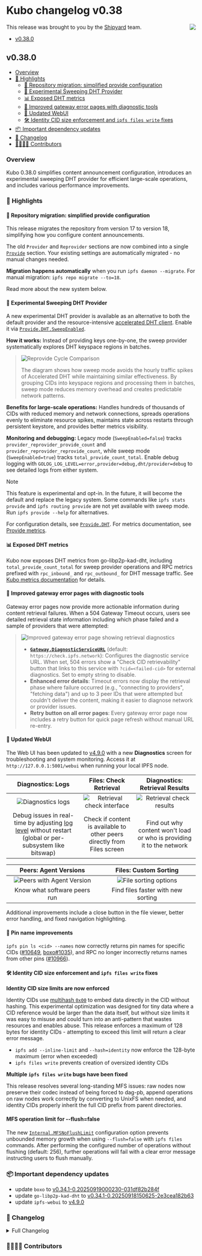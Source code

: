 # Kubo changelog v0.38

<a href="https://ipshipyard.com/"><img align="right" src="https://github.com/user-attachments/assets/39ed3504-bb71-47f6-9bf8-cb9a1698f272" /></a>

This release was brought to you by the [Shipyard](https://ipshipyard.com/) team.

- [v0.38.0](#v0380)

## v0.38.0

- [Overview](#overview)
- [🔦 Highlights](#-highlights)
  - [🚀 Repository migration: simplified provide configuration](#-repository-migration-simplified-provide-configuration)
  - [🧹 Experimental Sweeping DHT Provider](#-experimental-sweeping-dht-provider)
  - [📊 Exposed DHT metrics](#-exposed-dht-metrics)
  - [🚨 Improved gateway error pages with diagnostic tools](#-improved-gateway-error-pages-with-diagnostic-tools)
  - [🎨 Updated WebUI](#-updated-webui)
  - [🛠️ Identity CID size enforcement and `ipfs files write` fixes](#️-identity-cid-size-enforcement-and-ipfs-files-write-fixes)
- [📦️ Important dependency updates](#-important-dependency-updates)
- [📝 Changelog](#-changelog)
- [👨‍👩‍👧‍👦 Contributors](#-contributors)

### Overview

Kubo 0.38.0 simplifies content announcement configuration, introduces an experimental sweeping DHT provider for efficient large-scale operations, and includes various performance improvements.

### 🔦 Highlights

#### 🚀 Repository migration: simplified provide configuration

This release migrates the repository from version 17 to version 18, simplifying how you configure content announcements.

The old `Provider` and `Reprovider` sections are now combined into a single [`Provide`](https://github.com/ipfs/kubo/blob/master/docs/config.md#provide) section. Your existing settings are automatically migrated - no manual changes needed.

**Migration happens automatically** when you run `ipfs daemon --migrate`. For manual migration: `ipfs repo migrate --to=18`.

Read more about the new system below.

#### 🧹 Experimental Sweeping DHT Provider

A new experimental DHT provider is available as an alternative to both the default provider and the resource-intensive [accelerated DHT client](https://github.com/ipfs/kubo/blob/master/docs/config.md#routingaccelerateddhtclient). Enable it via [`Provide.DHT.SweepEnabled`](https://github.com/ipfs/kubo/blob/master/docs/config.md#providedhtsweepenabled).

**How it works:** Instead of providing keys one-by-one, the sweep provider systematically explores DHT keyspace regions in batches.

> <picture>
>   <source media="(prefers-color-scheme: dark)" srcset="https://github.com/user-attachments/assets/f6e06b08-7fee-490c-a681-1bf440e16e27">
>   <source media="(prefers-color-scheme: light)" srcset="https://github.com/user-attachments/assets/e1662d7c-f1be-4275-a9ed-f2752fcdcabe">
>   <img alt="Reprovide Cycle Comparison" src="https://github.com/user-attachments/assets/e1662d7c-f1be-4275-a9ed-f2752fcdcabe">
> </picture>
>
> The diagram shows how sweep mode avoids the hourly traffic spikes of Accelerated DHT while maintaining similar effectiveness. By grouping CIDs into keyspace regions and processing them in batches, sweep mode reduces memory overhead and creates predictable network patterns.

**Benefits for large-scale operations:** Handles hundreds of thousands of CIDs with reduced memory and network connections, spreads operations evenly to eliminate resource spikes, maintains state across restarts through persistent keystore, and provides better metrics visibility.

**Monitoring and debugging:** Legacy mode (`SweepEnabled=false`) tracks `provider_reprovider_provide_count` and `provider_reprovider_reprovide_count`, while sweep mode (`SweepEnabled=true`) tracks `total_provide_count_total`. Enable debug logging with `GOLOG_LOG_LEVEL=error,provider=debug,dht/provider=debug` to see detailed logs from either system.

> [!NOTE]
> This feature is experimental and opt-in. In the future, it will become the default and replace the legacy system. Some commands like `ipfs stats provide` and `ipfs routing provide` are not yet available with sweep mode. Run `ipfs provide --help` for alternatives.

For configuration details, see [`Provide.DHT`](https://github.com/ipfs/kubo/blob/master/docs/config.md#providedht). For metrics documentation, see [Provide metrics](https://github.com/ipfs/kubo/blob/master/docs/metrics.md#provide).

#### 📊 Exposed DHT metrics

Kubo now exposes DHT metrics from go-libp2p-kad-dht, including `total_provide_count_total` for sweep provider operations and RPC metrics prefixed with `rpc_inbound_` and `rpc_outbound_` for DHT message traffic. See [Kubo metrics documentation](https://github.com/ipfs/kubo/blob/master/docs/metrics.md) for details.

#### 🚨 Improved gateway error pages with diagnostic tools

Gateway error pages now provide more actionable information during content retrieval failures. When a 504 Gateway Timeout occurs, users see detailed retrieval state information including which phase failed and a sample of providers that were attempted:

> ![Improved gateway error page showing retrieval diagnostics](https://github.com/user-attachments/assets/18432c74-a5e0-4bbf-9815-7c780779dc98)
>
> - **[`Gateway.DiagnosticServiceURL`](https://github.com/ipfs/kubo/blob/master/docs/config.md#gatewaydiagnosticserviceurl)** (default: `https://check.ipfs.network`): Configures the diagnostic service URL. When set, 504 errors show a "Check CID retrievability" button that links to this service with `?cid=<failed-cid>` for external diagnostics. Set to empty string to disable.
> - **Enhanced error details**: Timeout errors now display the retrieval phase where failure occurred (e.g., "connecting to providers", "fetching data") and up to 3 peer IDs that were attempted but couldn't deliver the content, making it easier to diagnose network or provider issues.
> - **Retry button on all error pages**: Every gateway error page now includes a retry button for quick page refresh without manual URL re-entry.

#### 🎨 Updated WebUI

The Web UI has been updated to [v4.9.0](https://github.com/ipfs/ipfs-webui/releases/tag/v4.9.0) with a new **Diagnostics** screen for troubleshooting and system monitoring. Access it at `http://127.0.0.1:5001/webui` when running your local IPFS node.

| Diagnostics: Logs | Files: Check Retrieval | Diagnostics: Retrieval Results |
|:---:|:---:|:---:|
| ![Diagnostics logs](https://github.com/user-attachments/assets/a1560fd2-6f4e-4e4f-9506-85ecb10f96e5) | ![Retrieval check interface](https://github.com/user-attachments/assets/6efa8bf1-705e-4256-8c66-282455daf789) | ![Retrieval check results](https://github.com/user-attachments/assets/970f2de3-94a3-4d48-b0a4-46832f73c2e9) |
| Debug issues in real-time by adjusting [log level](https://github.com/ipfs/kubo/blob/master/docs/environment-variables.md#golog_log_level) without restart (global or per-subsystem like bitswap) | Check if content is available to other peers directly from Files screen | Find out why content won't load or who is providing it to the network |

| Peers: Agent Versions | Files: Custom Sorting |
|:---:|:---:|
| ![Peers with Agent Version](https://github.com/user-attachments/assets/4bf95e72-193a-415d-9428-dd222795107a) | ![File sorting options](https://github.com/user-attachments/assets/fd7a1807-c487-4393-ab60-a16ae087e6cd) |
| Know what software peers run | Find files faster with new sorting |

Additional improvements include a close button in the file viewer, better error handling, and fixed navigation highlighting.

#### 📌 Pin name improvements

`ipfs pin ls <cid> --names` now correctly returns pin names for specific CIDs ([#10649](https://github.com/ipfs/kubo/issues/10649), [boxo#1035](https://github.com/ipfs/boxo/pull/1035)), and RPC no longer incorrectly returns names from other pins ([#10966](https://github.com/ipfs/kubo/pull/10966)).

#### 🛠️ Identity CID size enforcement and `ipfs files write` fixes

**Identity CID size limits are now enforced**

Identity CIDs use [multihash `0x00`](https://github.com/multiformats/multicodec/blob/master/table.csv#L2) to embed data directly in the CID without hashing. This experimental optimization was designed for tiny data where a CID reference would be larger than the data itself, but without size limits it was easy to misuse and could turn into an anti-pattern that wastes resources and enables abuse. This release enforces a maximum of 128 bytes for identity CIDs - attempting to exceed this limit will return a clear error message.

- `ipfs add --inline-limit` and `--hash=identity` now enforce the 128-byte maximum (error when exceeded)
- `ipfs files write` prevents creation of oversized identity CIDs

**Multiple `ipfs files write` bugs have been fixed**

This release resolves several long-standing MFS issues: raw nodes now preserve their codec instead of being forced to dag-pb, append operations on raw nodes work correctly by converting to UnixFS when needed, and identity CIDs properly inherit the full CID prefix from parent directories.

#### MFS operation limit for --flush=false

The new [`Internal.MFSNoFlushLimit`](https://github.com/ipfs/kubo/blob/master/docs/config.md#internalmfsnoflushlimit) configuration option prevents unbounded memory growth when using `--flush=false` with `ipfs files` commands. After performing the configured number of operations without flushing (default: 256), further operations will fail with a clear error message instructing users to flush manually.

### 📦️ Important dependency updates

- update `boxo` to [v0.34.1-0.20250919000230-031df82b284f](https://github.com/ipfs/boxo/commit/031df82b284f)
- update `go-libp2p-kad-dht` to [v0.34.1-0.20250918150625-2e3cea182b63](https://github.com/libp2p/go-libp2p-kad-dht/commit/2e3cea182b63)
- update `ipfs-webui` to [v4.9.0](https://github.com/ipfs/ipfs-webui/releases/tag/v4.9.0)

### 📝 Changelog

<details><summary>Full Changelog</summary>

</details>

### 👨‍👩‍👧‍👦 Contributors
